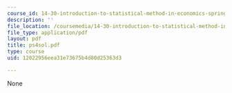 ```yaml
---
course_id: 14-30-introduction-to-statistical-method-in-economics-spring-2006
description: ''
file_location: /coursemedia/14-30-introduction-to-statistical-method-in-economics-spring-2006/12022956eea31e73675b4d80d25363d3_ps4sol.pdf
file_type: application/pdf
layout: pdf
title: ps4sol.pdf
type: course
uid: 12022956eea31e73675b4d80d25363d3

---
```

None